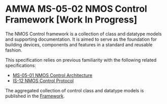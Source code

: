 # AMWA MS-05-02 NMOS Control Framework \[Work In Progress\]

The NMOS Control framework is a collection of class and datatype models and supporting documentation.
It is aimed to serve as the foundation for building devices, components and features in a standard and reusable fashion.

This specification relies on previous familiarity with the following related specifications:

- [MS-05-01 NMOS Control Architecture](https://specs.amwa.tv/ms-05-01)
- [IS-12 NMOS Control Protocol](https://specs.amwa.tv/is-12)

The aggregated collection of control class and datatype models is published in the [Framework](Framework.md).
